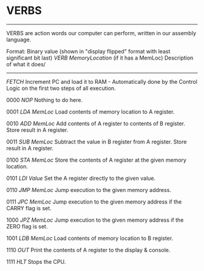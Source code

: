 # VERBS
---
VERBS are action words our computer can perform, written in our assembly language.

Format:
Binary value (shown in "display flipped" format with least significant bit last)
*VERB MemoryLocation* (if it has a MemLoc)
Description of what it does/

---
*FETCH*
Increment PC and load it to RAM - Automatically done by the Control Logic on the first two steps of all execution.

0000
*NOP*
Nothing to do here.

0001
*LDA MemLoc*
Load contents of memory location to A register.

0010
*ADD MemLoc*
Add contents of A register to contents of B register. Store result in A register.

0011
*SUB MemLoc*
Subtract the value in B register from A register. Store result in A register.

0100
*STA MemLoc*
Store the contents of A register at the given memory location.

0101
*LDI Value*
Set the A register directly to the given value.

0110
*JMP MemLoc*
Jump execution to the given memory address.

0111
*JPC MemLoc*
Jump execution to the given memory address if the CARRY flag is set.

1000
*JPZ MemLoc*
Jump execution to the given memory address if the ZERO flag is set.

1001
*LDB MemLoc*
Load contents of memory location to B register.

1110
*OUT*
Print the contents of A register to the display & console.

1111
*HLT*
Stops the CPU.
